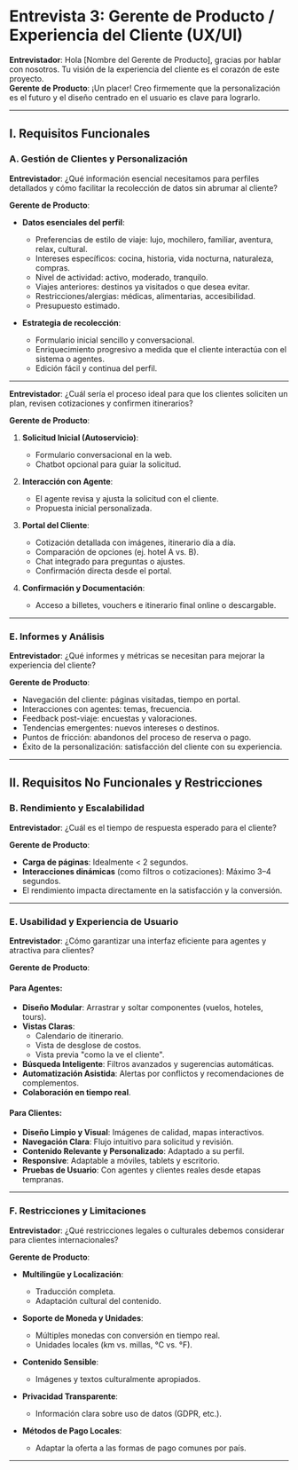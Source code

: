 # Entrevista 3: Gerente de Producto / Experiencia del Cliente (UX/UI)

**Entrevistador**: Hola [Nombre del Gerente de Producto], gracias por hablar con nosotros. Tu visión de la experiencia del cliente es el corazón de este proyecto.  
**Gerente de Producto**: ¡Un placer! Creo firmemente que la personalización es el futuro y el diseño centrado en el usuario es clave para lograrlo.

---

## I. Requisitos Funcionales

### A. Gestión de Clientes y Personalización

**Entrevistador**: ¿Qué información esencial necesitamos para perfiles detallados y cómo facilitar la recolección de datos sin abrumar al cliente?

**Gerente de Producto**:

- **Datos esenciales del perfil**:
  - Preferencias de estilo de viaje: lujo, mochilero, familiar, aventura, relax, cultural.
  - Intereses específicos: cocina, historia, vida nocturna, naturaleza, compras.
  - Nivel de actividad: activo, moderado, tranquilo.
  - Viajes anteriores: destinos ya visitados o que desea evitar.
  - Restricciones/alergias: médicas, alimentarias, accesibilidad.
  - Presupuesto estimado.

- **Estrategia de recolección**:
  - Formulario inicial sencillo y conversacional.
  - Enriquecimiento progresivo a medida que el cliente interactúa con el sistema o agentes.
  - Edición fácil y continua del perfil.

---

**Entrevistador**: ¿Cuál sería el proceso ideal para que los clientes soliciten un plan, revisen cotizaciones y confirmen itinerarios?

**Gerente de Producto**:

1. **Solicitud Inicial (Autoservicio)**:
   - Formulario conversacional en la web.
   - Chatbot opcional para guiar la solicitud.

2. **Interacción con Agente**:
   - El agente revisa y ajusta la solicitud con el cliente.
   - Propuesta inicial personalizada.

3. **Portal del Cliente**:
   - Cotización detallada con imágenes, itinerario día a día.
   - Comparación de opciones (ej. hotel A vs. B).
   - Chat integrado para preguntas o ajustes.
   - Confirmación directa desde el portal.

4. **Confirmación y Documentación**:
   - Acceso a billetes, vouchers e itinerario final online o descargable.

---

### E. Informes y Análisis

**Entrevistador**: ¿Qué informes y métricas se necesitan para mejorar la experiencia del cliente?

**Gerente de Producto**:

- Navegación del cliente: páginas visitadas, tiempo en portal.
- Interacciones con agentes: temas, frecuencia.
- Feedback post-viaje: encuestas y valoraciones.
- Tendencias emergentes: nuevos intereses o destinos.
- Puntos de fricción: abandonos del proceso de reserva o pago.
- Éxito de la personalización: satisfacción del cliente con su experiencia.

---

## II. Requisitos No Funcionales y Restricciones

### B. Rendimiento y Escalabilidad

**Entrevistador**: ¿Cuál es el tiempo de respuesta esperado para el cliente?

**Gerente de Producto**:

- **Carga de páginas**: Idealmente < 2 segundos.
- **Interacciones dinámicas** (como filtros o cotizaciones): Máximo 3–4 segundos.
- El rendimiento impacta directamente en la satisfacción y la conversión.

---

### E. Usabilidad y Experiencia de Usuario

**Entrevistador**: ¿Cómo garantizar una interfaz eficiente para agentes y atractiva para clientes?

**Gerente de Producto**:

#### Para Agentes:

- **Diseño Modular**: Arrastrar y soltar componentes (vuelos, hoteles, tours).
- **Vistas Claras**:
  - Calendario de itinerario.
  - Vista de desglose de costos.
  - Vista previa "como la ve el cliente".
- **Búsqueda Inteligente**: Filtros avanzados y sugerencias automáticas.
- **Automatización Asistida**: Alertas por conflictos y recomendaciones de complementos.
- **Colaboración en tiempo real**.

#### Para Clientes:

- **Diseño Limpio y Visual**: Imágenes de calidad, mapas interactivos.
- **Navegación Clara**: Flujo intuitivo para solicitud y revisión.
- **Contenido Relevante y Personalizado**: Adaptado a su perfil.
- **Responsive**: Adaptable a móviles, tablets y escritorio.
- **Pruebas de Usuario**: Con agentes y clientes reales desde etapas tempranas.

---

### F. Restricciones y Limitaciones

**Entrevistador**: ¿Qué restricciones legales o culturales debemos considerar para clientes internacionales?

**Gerente de Producto**:

- **Multilingüe y Localización**:
  - Traducción completa.
  - Adaptación cultural del contenido.

- **Soporte de Moneda y Unidades**:
  - Múltiples monedas con conversión en tiempo real.
  - Unidades locales (km vs. millas, °C vs. °F).

- **Contenido Sensible**:
  - Imágenes y textos culturalmente apropiados.

- **Privacidad Transparente**:
  - Información clara sobre uso de datos (GDPR, etc.).

- **Métodos de Pago Locales**:
  - Adaptar la oferta a las formas de pago comunes por país.

---
